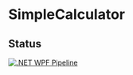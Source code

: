 # SimpleCalculator




## Status
[![.NET WPF Pipeline](https://github.com/vishnumm93/SimpleCalculator/actions/workflows/dotnet-desktop.yml/badge.svg)](https://github.com/vishnumm93/SimpleCalculator/actions/workflows/dotnet-desktop.yml)
